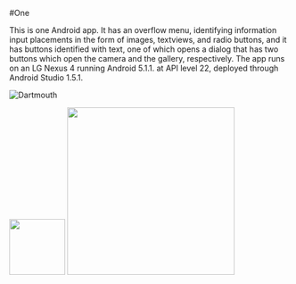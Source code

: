 #One

This is one Android app. It has an overflow menu, identifying information input placements in the form of images, textviews, and radio buttons, and it has buttons identified with text, one of which opens a dialog that has two buttons which open the camera and the gallery, respectively. The app runs on an LG Nexus 4 running Android 5.1.1. at API level 22, deployed through Android Studio 1.5.1.

![Dartmouth](http://i.imgur.com/7agEhPl.png?1)

<img src="http://i.imgur.com/bBOPdbp.jpg" width="100">

<img src="http://i.imgur.com/ZAdKvZa.gif" width="300">

